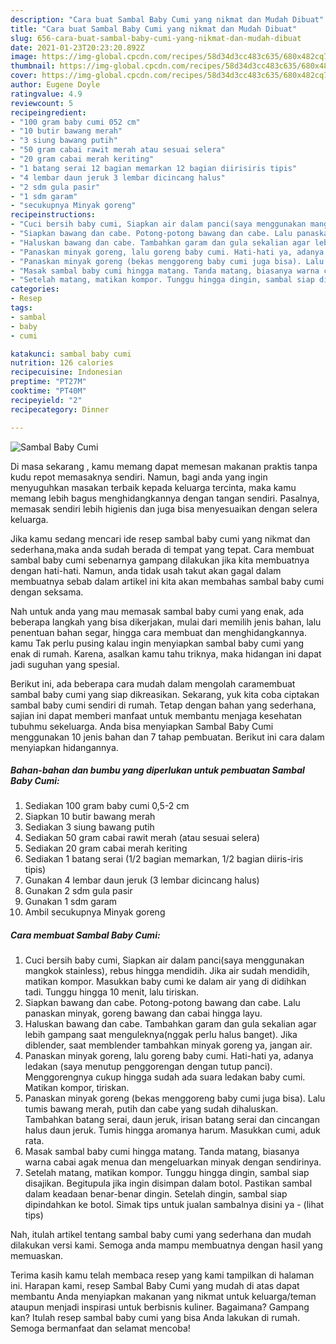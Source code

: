 ```yaml
---
description: "Cara buat Sambal Baby Cumi yang nikmat dan Mudah Dibuat"
title: "Cara buat Sambal Baby Cumi yang nikmat dan Mudah Dibuat"
slug: 656-cara-buat-sambal-baby-cumi-yang-nikmat-dan-mudah-dibuat
date: 2021-01-23T20:23:20.892Z
image: https://img-global.cpcdn.com/recipes/58d34d3cc483c635/680x482cq70/sambal-baby-cumi-foto-resep-utama.jpg
thumbnail: https://img-global.cpcdn.com/recipes/58d34d3cc483c635/680x482cq70/sambal-baby-cumi-foto-resep-utama.jpg
cover: https://img-global.cpcdn.com/recipes/58d34d3cc483c635/680x482cq70/sambal-baby-cumi-foto-resep-utama.jpg
author: Eugene Doyle
ratingvalue: 4.9
reviewcount: 5
recipeingredient:
- "100 gram baby cumi 052 cm"
- "10 butir bawang merah"
- "3 siung bawang putih"
- "50 gram cabai rawit merah atau sesuai selera"
- "20 gram cabai merah keriting"
- "1 batang serai 12 bagian memarkan 12 bagian diirisiris tipis"
- "4 lembar daun jeruk 3 lembar dicincang halus"
- "2 sdm gula pasir"
- "1 sdm garam"
- "secukupnya Minyak goreng"
recipeinstructions:
- "Cuci bersih baby cumi, Siapkan air dalam panci(saya menggunakan mangkok stainless), rebus hingga mendidih. Jika air sudah mendidih, matikan kompor. Masukkan baby cumi ke dalam air yang di didihkan tadi. Tunggu hingga 10 menit, lalu tiriskan."
- "Siapkan bawang dan cabe. Potong-potong bawang dan cabe. Lalu panaskan minyak, goreng bawang dan cabai hingga layu."
- "Haluskan bawang dan cabe. Tambahkan garam dan gula sekalian agar lebih gampang saat menguleknya(nggak perlu halus banget). Jika diblender, saat memblender tambahkan minyak goreng ya, jangan air."
- "Panaskan minyak goreng, lalu goreng baby cumi. Hati-hati ya, adanya ledakan (saya menutup penggorengan dengan tutup panci). Menggorengnya cukup hingga sudah ada suara ledakan baby cumi. Matikan kompor, tiriskan."
- "Panaskan minyak goreng (bekas menggoreng baby cumi juga bisa). Lalu tumis bawang merah, putih dan cabe yang sudah dihaluskan. Tambahkan batang serai, daun jeruk, irisan batang serai dan cincangan halus daun jeruk. Tumis hingga aromanya harum. Masukkan cumi, aduk rata."
- "Masak sambal baby cumi hingga matang. Tanda matang, biasanya warna cabai agak menua dan mengeluarkan minyak dengan sendirinya."
- "Setelah matang, matikan kompor. Tunggu hingga dingin, sambal siap disajikan. Begitupula jika ingin disimpan dalam botol. Pastikan sambal dalam keadaan benar-benar dingin. Setelah dingin, sambal siap dipindahkan ke botol. Simak tips untuk jualan sambalnya disini ya           (lihat tips)"
categories:
- Resep
tags:
- sambal
- baby
- cumi

katakunci: sambal baby cumi 
nutrition: 126 calories
recipecuisine: Indonesian
preptime: "PT27M"
cooktime: "PT40M"
recipeyield: "2"
recipecategory: Dinner

---
```



![Sambal Baby Cumi](https://img-global.cpcdn.com/recipes/58d34d3cc483c635/680x482cq70/sambal-baby-cumi-foto-resep-utama.jpg)

Di masa  sekarang , kamu memang dapat memesan makanan praktis tanpa kudu repot memasaknya sendiri. Namun, bagi anda yang ingin menyuguhkan masakan terbaik kepada keluarga tercinta, maka kamu memang lebih bagus menghidangkannya dengan tangan sendiri. Pasalnya, memasak sendiri lebih higienis dan juga bisa menyesuaikan dengan selera keluarga.

Jika kamu sedang mencari ide resep sambal baby cumi yang nikmat dan sederhana,maka anda sudah berada di tempat yang tepat. Cara membuat sambal baby cumi  sebenarnya gampang dilakukan jika kita membuatnya dengan hati-hati. Namun, anda tidak usah takut akan gagal dalam membuatnya 
sebab dalam artikel ini kita akan membahas sambal baby cumi dengan seksama.  



Nah untuk anda yang mau memasak sambal baby cumi yang enak, ada beberapa langkah yang bisa dikerjakan, mulai dari memilih jenis bahan, lalu penentuan bahan segar, hingga cara membuat dan menghidangkannya. kamu Tak perlu pusing kalau ingin menyiapkan sambal baby cumi yang enak di rumah. Karena, asalkan kamu  tahu triknya, maka hidangan ini dapat jadi suguhan yang spesial.

Berikut ini, ada beberapa cara mudah dalam mengolah caramembuat sambal baby cumi yang siap dikreasikan. Sekarang, yuk kita coba ciptakan sambal baby cumi sendiri di rumah. Tetap dengan bahan yang sederhana, sajian ini dapat memberi manfaat untuk membantu menjaga kesehatan tubuhmu sekeluarga. Anda bisa menyiapkan Sambal Baby Cumi menggunakan 10 jenis bahan dan 7 tahap pembuatan. Berikut ini cara dalam menyiapkan hidangannya.

<!--inarticleads1-->

##### Bahan-bahan dan bumbu yang diperlukan untuk pembuatan Sambal Baby Cumi:

1. Sediakan 100 gram baby cumi 0,5-2 cm
1. Siapkan 10 butir bawang merah
1. Sediakan 3 siung bawang putih
1. Sediakan 50 gram cabai rawit merah (atau sesuai selera)
1. Sediakan 20 gram cabai merah keriting
1. Sediakan 1 batang serai (1/2 bagian memarkan, 1/2 bagian diiris-iris tipis)
1. Gunakan 4 lembar daun jeruk (3 lembar dicincang halus)
1. Gunakan 2 sdm gula pasir
1. Gunakan 1 sdm garam
1. Ambil secukupnya Minyak goreng




<!--inarticleads2-->

##### Cara membuat Sambal Baby Cumi:

1. Cuci bersih baby cumi, Siapkan air dalam panci(saya menggunakan mangkok stainless), rebus hingga mendidih. Jika air sudah mendidih, matikan kompor. Masukkan baby cumi ke dalam air yang di didihkan tadi. Tunggu hingga 10 menit, lalu tiriskan.
1. Siapkan bawang dan cabe. Potong-potong bawang dan cabe. Lalu panaskan minyak, goreng bawang dan cabai hingga layu.
1. Haluskan bawang dan cabe. Tambahkan garam dan gula sekalian agar lebih gampang saat menguleknya(nggak perlu halus banget). Jika diblender, saat memblender tambahkan minyak goreng ya, jangan air.
1. Panaskan minyak goreng, lalu goreng baby cumi. Hati-hati ya, adanya ledakan (saya menutup penggorengan dengan tutup panci). Menggorengnya cukup hingga sudah ada suara ledakan baby cumi. Matikan kompor, tiriskan.
1. Panaskan minyak goreng (bekas menggoreng baby cumi juga bisa). Lalu tumis bawang merah, putih dan cabe yang sudah dihaluskan. Tambahkan batang serai, daun jeruk, irisan batang serai dan cincangan halus daun jeruk. Tumis hingga aromanya harum. Masukkan cumi, aduk rata.
1. Masak sambal baby cumi hingga matang. Tanda matang, biasanya warna cabai agak menua dan mengeluarkan minyak dengan sendirinya.
1. Setelah matang, matikan kompor. Tunggu hingga dingin, sambal siap disajikan. Begitupula jika ingin disimpan dalam botol. Pastikan sambal dalam keadaan benar-benar dingin. Setelah dingin, sambal siap dipindahkan ke botol. Simak tips untuk jualan sambalnya disini ya -           (lihat tips)




Nah, itulah artikel tentang  sambal baby cumi  yang sederhana dan mudah dilakukan versi kami. Semoga anda mampu membuatnya dengan hasil yang memuaskan. 

Terima kasih kamu telah membaca resep yang kami tampilkan di halaman ini. Harapan kami, resep  Sambal Baby Cumi yang mudah di atas dapat membantu Anda menyiapkan makanan yang nikmat untuk keluarga/teman ataupun menjadi inspirasi untuk berbisnis kuliner. Bagaimana? Gampang kan? Itulah resep sambal baby cumi yang bisa Anda lakukan di rumah. Semoga bermanfaat dan selamat mencoba!

